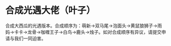 # 合成光遇大佬（叶子） #

合成大西瓜的光遇版本。合成顺序为：萌新->双马尾->泡面头->黄鼠狼狮子->雨妈->卡卡->龙骨->咖喱王子->白鸟->鹿头->烛子。如对合成顺序有异议，请提交申请与我们一同迫害。

